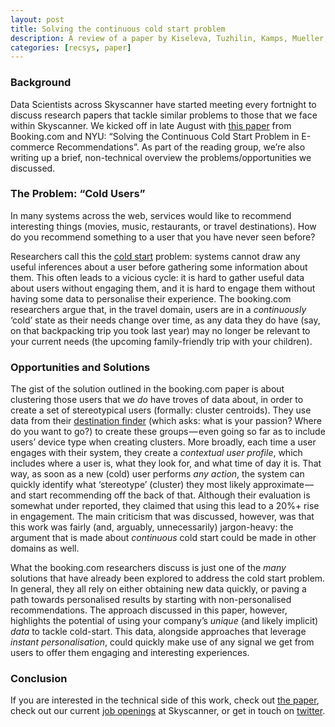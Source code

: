 ```yaml
---
layout: post
title: Solving the continuous cold start problem
description: A review of a paper by Kiseleva, Tuzhilin, Kamps, Mueller, Bernardi, Davis, Kovacek, Einarsen, Hiemstra.
categories: [recsys, paper]
---
```


### Background
Data Scientists across Skyscanner have started meeting every fortnight to discuss research papers that tackle similar problems to those that we face within Skyscanner. We kicked off in late August with [this paper](https://arxiv.org/abs/1607.07904) from Booking.com and NYU: “Solving the Continuous Cold Start Problem in E-commerce Recommendations”. As part of the reading group, we’re also writing up a brief, non-technical overview the problems/opportunities we discussed.

### The Problem: “Cold Users”
In many systems across the web, services would like to recommend interesting things (movies, music, restaurants, or travel destinations). How do you recommend something to a user that you have never seen before?

Researchers call this the [cold start](https://en.wikipedia.org/wiki/Cold_start) problem: systems cannot draw any useful inferences about a user before gathering some information about them. This often leads to a vicious cycle: it is hard to gather useful data about users without engaging them, and it is hard to engage them without having some data to personalise their experience. The booking.com researchers argue that, in the travel domain, users are in a _continuously_ ‘cold’ state as their needs change over time, as any data they do have (say, on that backpacking trip you took last year) may no longer be relevant to your current needs (the upcoming family-friendly trip with your children).

### Opportunities and Solutions
The gist of the solution outlined in the booking.com paper is about clustering those users that we _do_ have troves of data about, in order to create a set of stereotypical users (formally: cluster centroids). They use data from their [destination finder](http://www.booking.com/destinationfinder.en-gb.html) (which asks: what is your passion? Where do you want to go?) to create these groups — even going so far as to include users’ device type when creating clusters. More broadly, each time a user engages with their system, they create a _contextual user profile_, which includes where a user is, what they look for, and what time of day it is. That way, as soon as a new (cold) user performs _any action_, the system can quickly identify what ‘stereotype’ (cluster) they most likely approximate — and start recommending off the back of that. Although their evaluation is somewhat under reported, they claimed that using this lead to a 20%+ rise in engagement. The main criticism that was discussed, however, was that this work was fairly (and, arguably, unnecessarily) jargon-heavy: the argument that is made about _continuous_ cold start could be made in other domains as well.

What the booking.com researchers discuss is just one of the _many_ solutions that have already been explored to address the cold start problem. In general, they all rely on either obtaining new data quickly, or paving a path towards personalised results by starting with non-personalised recommendations. The approach discussed in this paper, however, highlights the potential of using your company’s _unique_ (and likely implicit) _data_ to tackle cold-start. This data, alongside approaches that leverage _instant personalisation_, could quickly make use of any signal we get from users to offer them engaging and interesting experiences.

### Conclusion
If you are interested in the technical side of this work, check out [the paper](https://arxiv.org/abs/1607.07904), check out our current [job openings](http://www.skyscanner.net/jobs) at Skyscanner, or get in touch on [twitter](https://twitter.com/neal_lathia).
